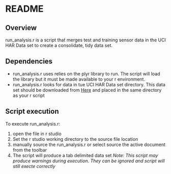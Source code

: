 # README

## Overview
run_analysis.r is a script that merges test and training sensor data in the UCI HAR Data set to create a consolidate, tidy data set.

## Dependencies
* run_analysis.r uses relies on the plyr library to run. The script will load the library but it must be made available to your r environment. 
* run_analysis.r looks for data in tue UCI HAR Data set directory. This data set should be downloaded from [Here](https://d396qusza40orc.cloudfront.net/getdata%2Fprojectfiles%2FUCI%20HAR%20Dataset.zip) and placed in the same directory as your r script

## Script execution
To execute run_analysis.r:
1. open the file in r studio
2. Set the r studio working directory to the source file location
3. manually source the run_analysis.r or select source the active document from the toolbar
4. The script will produce a tab delimited data set
*Note: This script may produce warnings during execution. They can be ignored and script will still execte correctly*
